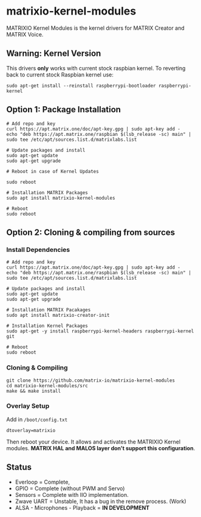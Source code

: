 # matrixio-kernel-modules

MATRIXIO Kernel Modules is the kernel drivers for MATRIX Creator and MATRIX Voice.

## Warning: Kernel Version
This drivers **only** works with current stock raspbian kernel. To reverting back to current stock Raspbian kernel use:  

```
sudo apt-get install --reinstall raspberrypi-bootloader raspberrypi-kernel
```

## Option 1: Package Installation
```
# Add repo and key
curl https://apt.matrix.one/doc/apt-key.gpg | sudo apt-key add -
echo "deb https://apt.matrix.one/raspbian $(lsb_release -sc) main" | sudo tee /etc/apt/sources.list.d/matrixlabs.list

# Update packages and install
sudo apt-get update
sudo apt-get upgrade

# Reboot in case of Kernel Updates

sudo reboot

# Installation MATRIX Packages
sudo apt install matrixio-kernel-modules

# Reboot
sudo reboot
```
## Option 2: Cloning & compiling from sources

### Install Dependencies

```
# Add repo and key
curl https://apt.matrix.one/doc/apt-key.gpg | sudo apt-key add -
echo "deb https://apt.matrix.one/raspbian $(lsb_release -sc) main" | sudo tee /etc/apt/sources.list.d/matrixlabs.list

# Update packages and install
sudo apt-get update
sudo apt-get upgrade

# Installation MATRIX Pacakages
sudo apt install matrixio-creator-init

# Installation Kernel Packages
sudo apt-get -y install raspberrypi-kernel-headers raspberrypi-kernel git 

# Reboot
sudo reboot
```

### Cloning & Compiling
```
git clone https://github.com/matrix-io/matrixio-kernel-modules
cd matrixio-kernel-modules/src
make && make install
```
### Overlay Setup

Add in `/boot/config.txt`

```
dtoverlay=matrixio
```
Then reboot your device. It allows and activates the MATRIXIO Kernel modules. **MATRIX HAL and MALOS layer don't support this configuration**.

## Status

* Everloop = Complete,
* GPIO = Complete (without PWM and Servo)
* Sensors = Complete with IIO implementation.
* Zwave UART = Unstable, It has a bug in the remove process. (Work)
* ALSA - Microphones - Playback = **IN DEVELOPMENT**
